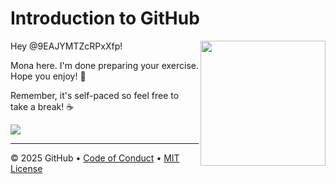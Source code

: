 # Introduction to GitHub

<img src="https://octodex.github.com/images/Professortocat_v2.png" align="right" height="200px" />

Hey @9EAJYMTZcRPxXfp!

Mona here. I'm done preparing your exercise. Hope you enjoy! 💚

Remember, it's self-paced so feel free to take a break! ☕️

[![](https://img.shields.io/badge/Go%20to%20Exercise-%E2%86%92-1f883d?style=for-the-badge&logo=github&labelColor=197935)](https://github.com/9EAJYMTZcRPxXfp/urban-couscous/issues/1)

---

&copy; 2025 GitHub &bull; [Code of Conduct](https://www.contributor-covenant.org/version/2/1/code_of_conduct/code_of_conduct.md) &bull; [MIT License](https://gh.io/mit)

